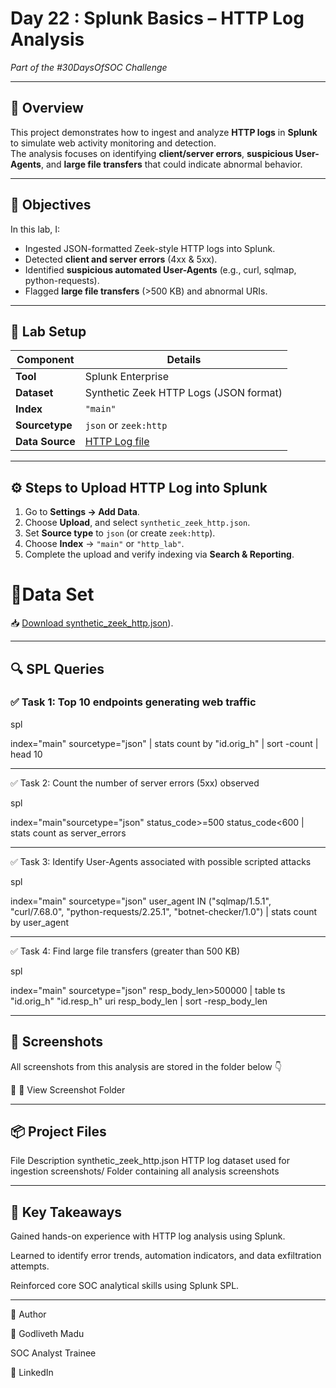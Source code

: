 # Day 22 : Splunk Basics – HTTP Log Analysis  
*Part of the #30DaysOfSOC Challenge*

---

## 📘 Overview  

This project demonstrates how to ingest and analyze **HTTP logs** in **Splunk** to simulate web activity monitoring and detection.  
The analysis focuses on identifying **client/server errors**, **suspicious User-Agents**, and **large file transfers** that could indicate abnormal behavior.

---

## 🎯 Objectives  

In this lab, I:  
- Ingested JSON-formatted Zeek-style HTTP logs into Splunk.  
- Detected **client and server errors** (4xx & 5xx).  
- Identified **suspicious automated User-Agents** (e.g., curl, sqlmap, python-requests).  
- Flagged **large file transfers** (>500 KB) and abnormal URIs.

---

## 🧰 Lab Setup  

| Component | Details |
|------------|----------|
| **Tool** | Splunk Enterprise |
| **Dataset** | Synthetic Zeek HTTP Logs (JSON format) |
| **Index** | `"main"`|
| **Sourcetype** | `json` or `zeek:http` |
| **Data Source** | [HTTP Log file](https://raw.githubusercontent.com/0xrajneesh/30-Days-SOC-Challenge-Beginner/refs/heads/main/http_logs.json) |

---

## ⚙️ Steps to Upload HTTP Log into Splunk  

1. Go to **Settings → Add Data**.  
2. Choose **Upload**, and select `synthetic_zeek_http.json`.  
3. Set **Source type** to `json` (or create `zeek:http`).  
4. Choose **Index** → `"main"` or  `"http_lab"`.  
5. Complete the upload and verify indexing via **Search & Reporting**.

# 📂Data Set

📥 [Download synthetic_zeek_http.json](./synthetic_zeek_http.json)).

---

## 🔍 SPL Queries  

### ✅ Task 1: Top 10 endpoints generating web traffic  

spl                                                    

index="main" sourcetype="json"
| stats count by "id.orig_h"
| sort -count
| head 10

---

✅ Task 2: Count the number of server errors (5xx) observed

spl

index="main"sourcetype="json" status_code>=500 status_code<600
| stats count as server_errors

---

✅ Task 3: Identify User-Agents associated with possible scripted attacks

spl

index="main" sourcetype="json" user_agent IN ("sqlmap/1.5.1", "curl/7.68.0", "python-requests/2.25.1", "botnet-checker/1.0")
| stats count by user_agent


---

✅ Task 4: Find large file transfers (greater than 500 KB)

spl

index="main" sourcetype="json" resp_body_len>500000
| table ts "id.orig_h" "id.resp_h" uri resp_body_len
| sort -resp_body_len

---

## 📸 Screenshots
All screenshots from this analysis are stored in the folder below 👇

📂 🔗 View Screenshot Folder


---

## 📦 Project Files
File	Description
synthetic_zeek_http.json	HTTP log dataset used for ingestion
screenshots/	Folder containing all analysis screenshots


---

## 🧠 Key Takeaways
Gained hands-on experience with HTTP log analysis using Splunk.

Learned to identify error trends, automation indicators, and data exfiltration attempts.

Reinforced core SOC analytical skills using Splunk SPL.









---


🧩 Author

👤 Godliveth Madu

SOC Analyst Trainee 

🔗 LinkedIn
